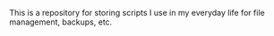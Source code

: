 This is a repository for storing scripts I use in my 
everyday life for file management, backups, etc. 